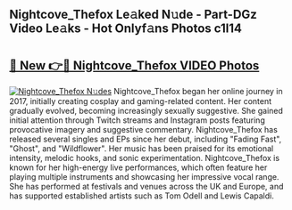 ## Nightcove_Thefox Le𝚊ked N𝚞de - Part-DGz Video Le𝚊ks - Hot Onlyf𝚊ns Photos c1l14

# <h2><a href="http://ab48729.deff.icu/?id=Nightcove_Thefox">🔗 New 👉🔴 Nightcove_Thefox VIDEO Photos</a></h2>

[![Nightcove_Thefox N𝚞des](https://i.imgur.com/rIISA9y.gif)](http://ab48729.deff.icu/?id=Nightcove_Thefox)
Nightcove_Thefox began her online journey in 2017, initially creating cosplay and gaming-related content. Her content gradually evolved, becoming increasingly sexually suggestive. She gained initial attention through Twitch streams and Instagram posts featuring provocative imagery and suggestive commentary. Nightcove_Thefox has released several singles and EPs since her debut, including "Fading Fast", "Ghost", and "Wildflower". Her music has been praised for its emotional intensity, melodic hooks, and sonic experimentation. Nightcove_Thefox is known for her high-energy live performances, which often feature her playing multiple instruments and showcasing her impressive vocal range. She has performed at festivals and venues across the UK and Europe, and has supported established artists such as Tom Odell and Lewis Capaldi.

